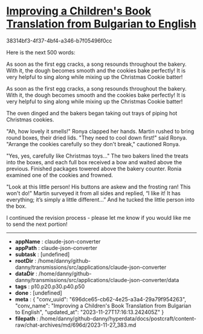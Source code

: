 # [Improving a Children's Book Translation from Bulgarian to English](https://claude.ai/chat/696dce65-cb62-4e25-a3a4-29a79f954263)

38314bf3-4f37-4bf4-a346-b7f05496f0cc

Here is the next 500 words:

As soon as the first egg cracks, a song resounds throughout the bakery. With it, the dough becomes smooth and the cookies bake perfectly! It is very helpful to sing along while mixing up the Christmas Cookie batter!   

As soon as the first egg cracks, a song resounds throughout the bakery. With it, the dough becomes smooth and the cookies bake perfectly! It is very helpful to sing along while mixing up the Christmas Cookie batter!


The oven dinged and the bakers began taking out trays of piping hot Christmas cookies.  

"Ah, how lovely it smells!" Ronya clapped her hands. Martin rushed to bring round boxes, their dried lids. "They need to cool down first!" said Ronya. "Arrange the cookies carefully so they don't break," cautioned Ronya.   

"Yes, yes, carefully like Christmas toys..." The two bakers lined the treats into the boxes, and each full box received a bow and waited above the previous. Finished packages towered above the bakery counter. Ronia examined one of the cookies and frowned. 

"Look at this little person! His buttons are askew and the frosting ran! This won't do!" Martin surveyed it from all sides and replied, “I like it! It has everything; it’s simply a little different...” And he tucked the little person into the box.

I continued the revision process - please let me know if you would like me to send the next portion!

---

* **appName** : claude-json-converter
* **appPath** : claude-json-converter
* **subtask** : [undefined]
* **rootDir** : /home/danny/github-danny/transmissions/src/applications/claude-json-converter
* **dataDir** : /home/danny/github-danny/transmissions/src/applications/claude-json-converter/data
* **tags** : p10.p20.p30.p40.p50
* **done** : [undefined]
* **meta** : {
  "conv_uuid": "696dce65-cb62-4e25-a3a4-29a79f954263",
  "conv_name": "Improving a Children's Book Translation from Bulgarian to English",
  "updated_at": "2023-11-27T17:16:13.242405Z"
}
* **filepath** : /home/danny/github-danny/hyperdata/docs/postcraft/content-raw/chat-archives/md/696d/2023-11-27_383.md
